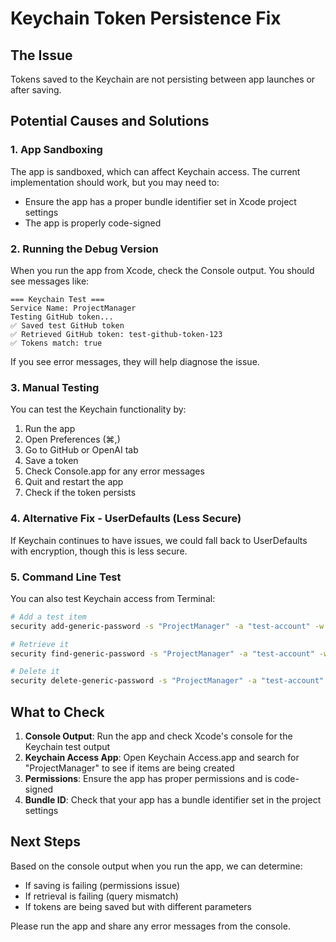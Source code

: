 # Keychain Token Persistence Fix

## The Issue
Tokens saved to the Keychain are not persisting between app launches or after saving.

## Potential Causes and Solutions

### 1. App Sandboxing
The app is sandboxed, which can affect Keychain access. The current implementation should work, but you may need to:

- Ensure the app has a proper bundle identifier set in Xcode project settings
- The app is properly code-signed

### 2. Running the Debug Version
When you run the app from Xcode, check the Console output. You should see messages like:
```
=== Keychain Test ===
Service Name: ProjectManager
Testing GitHub token...
✅ Saved test GitHub token
✅ Retrieved GitHub token: test-github-token-123
✅ Tokens match: true
```

If you see error messages, they will help diagnose the issue.

### 3. Manual Testing
You can test the Keychain functionality by:

1. Run the app
2. Open Preferences (⌘,)
3. Go to GitHub or OpenAI tab
4. Save a token
5. Check Console.app for any error messages
6. Quit and restart the app
7. Check if the token persists

### 4. Alternative Fix - UserDefaults (Less Secure)
If Keychain continues to have issues, we could fall back to UserDefaults with encryption, though this is less secure.

### 5. Command Line Test
You can also test Keychain access from Terminal:
```bash
# Add a test item
security add-generic-password -s "ProjectManager" -a "test-account" -w "test-password"

# Retrieve it
security find-generic-password -s "ProjectManager" -a "test-account" -w

# Delete it
security delete-generic-password -s "ProjectManager" -a "test-account"
```

## What to Check

1. **Console Output**: Run the app and check Xcode's console for the Keychain test output
2. **Keychain Access App**: Open Keychain Access.app and search for "ProjectManager" to see if items are being created
3. **Permissions**: Ensure the app has proper permissions and is code-signed
4. **Bundle ID**: Check that your app has a bundle identifier set in the project settings

## Next Steps

Based on the console output when you run the app, we can determine:
- If saving is failing (permissions issue)
- If retrieval is failing (query mismatch)
- If tokens are being saved but with different parameters

Please run the app and share any error messages from the console.